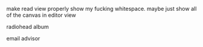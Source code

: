 make read view properly show my fucking whitespace. maybe just show all of the canvas in editor view

radiohead album

email advisor